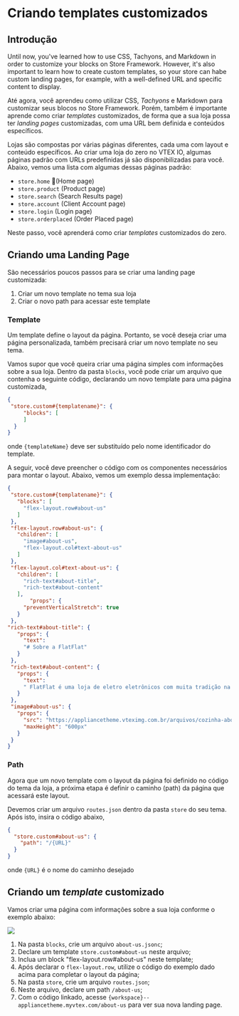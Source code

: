 # Criando templates customizados

## Introdução

Until now, you've learned how to use CSS, Tachyons, and Markdown in order to customize your blocks on Store Framework. However, it's also important to learn how to create custom templates, so your store can habe custom landing pages, for example, with a well-defined URL and specific content to display.

Até agora, você aprendeu como utilizar CSS, _Tachyons_ e Markdown para customizar seus blocos no Store Framework. Porém, também é importante aprende como criar _templates_ customizados, de forma que a sua loja possa ter _landing pages_ customizadas, com uma URL bem definida e conteúdos específicos.

Lojas são compostas por várias páginas diferentes, cada uma com layout e conteúdo específicos. Ao criar uma loja do zero no VTEX IO, algumas páginas padrão com URLs predefinidas já são disponibilizadas para você. Abaixo, vemos uma lista com algumas dessas páginas padrão:

- `store.home` (Home page)
- `store.product` (Product page)
- `store.search` (Search Results page)
- `store.account` (Client Account page)
- `store.login` (Login page)
- `store.orderplaced` (Order Placed page)

Neste passo, você aprenderá como criar _templates_ customizados do zero.

## Criando uma Landing Page

São necessários poucos passos para se criar uma landing page customizada:

1. Criar um novo template no tema sua loja
2. Criar o novo path para acessar este template

### Template

Um template define o layout da página. Portanto, se você deseja criar uma página personalizada, também precisará criar um novo template no seu tema.

Vamos supor que você queira criar uma página simples com informações sobre a sua loja. Dentro da pasta `blocks`, você pode criar um arquivo que contenha o seguinte código, declarando um novo template para uma página customizada,

```json
{
 "store.custom#{templatename}": {
     "blocks": [
     ]
  }
}
```

onde `{templateName}` deve ser substituído pelo nome identificador do template.

A seguir, você deve preencher o código com os componentes necessários para montar o layout. Abaixo, vemos um exemplo dessa implementação:

```json
{
 "store.custom#{templatename}": {
   "blocks": [
     "flex-layout.row#about-us"
   ]
 },
 "flex-layout.row#about-us": {
   "children": [
     "image#about-us",
     "flex-layout.col#text-about-us"
   ]
 },
 "flex-layout.col#text-about-us": {
   "children": [
     "rich-text#about-title",
     "rich-text#about-content"
   ],
       "props": {
     "preventVerticalStretch": true
   }
 },
"rich-text#about-title": {
   "props": {
     "text":
     "# Sobre a FlatFlat"
   }
 },
 "rich-text#about-content": {
   "props": {
     "text":
     " FlatFlat é uma loja de eletro eletrônicos com muita tradição na fabricação de itens modernos e vintage. Nosso objetivo é criar eletrodomésticos que tornem as casas dos nossos clientes interessantes, independente do estilo. Com apenas 2 meses de história, já somos a loja com os produtos mais bonitos de toda a VTEX. Estamos construindo o nosso site nesse momento com o intuito de dar ao nosso cliente uma experiência memorável com a nossa marca!"
   }
 },
 "image#about-us": {
   "props": {
     "src": "https://appliancetheme.vteximg.com.br/arquivos/cozinha-about-us.png",
     "maxHeight": "600px"
   }
 }
}
```

### Path

Agora que um novo template com o layout da página foi definido no código do tema da loja, a próxima etapa é definir o caminho (path) da página que acessará este layout.

Devemos criar um arquivo `routes.json` dentro da pasta `store` do seu tema. Após isto, insira o código abaixo,

```json
{
  "store.custom#about-us": {
    "path": "/{URL}"
  }
}
```

onde `{URL}` é o nome do caminho desejado

## Criando um _template_ customizado

Vamos criar uma página com informações sobre a sua loja conforme o exemplo abaixo:

![](https://appliancetheme.vteximg.com.br/arquivos/about-us-activity.png)

1. Na pasta `blocks`, crie um arquivo `about-us.jsonc`;
2. Declare um template `store.custom#about-us` neste arquivo;
3. Inclua um block "flex-layout.row#about-us" neste template;
4. Após declarar o `flex-layout.row`, utilize o código do exemplo dado acima para completar o layout da página;
5. Na pasta `store`, crie um arquivo `routes.json`;
6. Neste arquivo, declare um path `/about-us`;
7. Com o código linkado, acesse `{workspace}--appliancetheme.myvtex.com/about-us` para ver sua nova landing page.